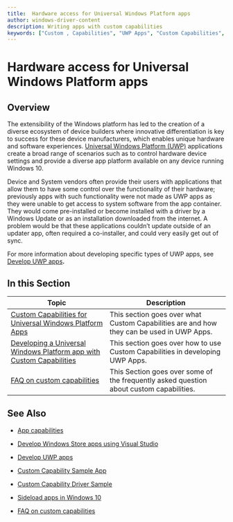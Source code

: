 ```yaml
---
title:  Hardware access for Universal Windows Platform apps
author: windows-driver-content
description: Writing apps with custom capabilities
keywords: ["Custom , Capabilities", "UWP Apps", "Custom Capabilities", "UWP","Hardware"]
---
```


# Hardware access for Universal Windows Platform apps

## Overview
The extensibility of the Windows platform has led to the creation of a
diverse ecosystem of device builders where innovative differentiation is
key to success for these device manufacturers, which enables unique
hardware and software experiences. [Universal Windows Platform
(UWP)](https://docs.microsoft.com/en-us/windows/uwp/get-started/universal-application-platform-guide)
applications create a broad range of scenarios such as to control
hardware device settings and provide a diverse app platform available on
any device running Windows 10.

Device and System vendors often provide their users with applications
that allow them to have some control over the functionality of their
hardware; previously apps with such functionality were not made as UWP
apps as they were unable to get access to system software from the app
container. They would come pre-installed or become installed with a
driver by a Windows Update or as an installation downloaded from the
internet. A problem would be that these applications couldn’t update
outside of an updater app, often required a co-installer, and could very
easily get out of sync.

For more information about developing specific types of UWP apps, see
[Develop UWP
apps](https://developer.microsoft.com/en-us/windows/apps/develop)**.**

## In this Section
|Topic|Description|
|-----|-----------|
|[Custom Capabilities for Universal Windows Platform Apps](custom-capabilities-for-universal-windows-platform-apps.md)| This section goes over what Custom Capabilities are and how they can be used in UWP Apps.|
|[Developing a Universal Windows Platform app with Custom Capabilities](developing-a-universal-windows-platform-app-with-custom-capabilities.md)| This section goes over how to use Custom Capabilities in developing UWP Apps.|
|[FAQ on custom capabilities](FAQ-on-custom-capabilities.md)| This Section goes over some of the frequently asked question about custom capabilities.|

## See Also

-   [App capabilities](https://docs.microsoft.com/en-us/windows/uwp/packaging/app-capability-declarations)

-   [Develop Windows Store apps using Visual Studio](https://developer.microsoft.com/en-us/windows/apps/develop)

-   [Develop UWP apps](https://developer.microsoft.com/en-us/windows/apps/develop)

-   [Custom Capability Sample App](http://go.microsoft.com/fwlink/p/?LinkId=846904)

-   [Custom Capability Driver Sample](https://aka.ms/customcapabilitydriversample )

-   [Sideload apps in Windows 10](https://technet.microsoft.com/library/mt269549.aspx)

-   [FAQ on custom capabilities](FAQ-on-custom-capabilities.md)
